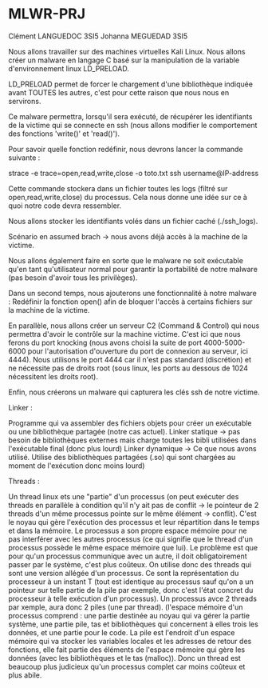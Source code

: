 # MLWR-PRJ
Clément LANGUEDOC 3SI5
Johanna MEGUEDAD 3SI5

Nous allons travailler sur des machines virtuelles Kali Linux.
Nous allons créer un malware en langage C basé sur la manipulation de la variable d'environnement linux LD_PRELOAD.

LD_PRELOAD permet de forcer le chargement d'une bibliothèque indiquée avant TOUTES les autres, c'est pour cette raison que nous nous en servirons.

Ce malware permettra, lorsqu'il sera exécuté, de récupérer les identifiants de la victime qui se connecte en ssh (nous allons modifier le comportement des fonctions 'write()' et 'read()').

Pour savoir quelle fonction redéfinir, nous devrons lancer la commande suivante : 

strace -e trace=open,read,write,close -o toto.txt ssh username@IP-address

Cette commande stockera dans un fichier toutes les logs (filtré sur open,read,write,close) du processus.
Cela nous donne une idée sur ce à quoi notre code devra ressembler. 

Nous allons stocker les identifiants volés dans un fichier caché (./ssh_logs).

Scénario en assumed brach -> nous avons déjà accès à la machine de la victime.

Nous allons également faire en sorte que le malware ne soit exécutable qu'en tant qu'utilisateur normal pour garantir la portabilité de notre malware (pas besoin d'avoir tous les privilèges). 

Dans un second temps, nous ajouterons une fonctionnalité à notre malware : 
Redéfinir la fonction open() afin de bloquer l'accès à certains fichiers sur la machine de la victime.

En parallèle, nous allons créer un serveur C2 (Command & Control) qui nous permettra d'avoir le contrôle sur la machine victime. C'est ici que nous ferons du port knocking (nous avons choisi la suite de port 4000-5000-6000 pour l'autorisation d'ouverture du port de connexion au serveur, ici 4444).
Nous utilisons le port 4444 car il n'est pas standard (discrétion) et ne nécessite pas de droits root (sous linux, les ports au dessous de 1024 nécessitent les droits root).

Enfin, nous créerons un malware qui capturera les clés ssh de notre victime. 

Linker : 

Programme qui va assembler des fichiers objets pour créer un exécutable ou une bibliothèque partagée (notre cas actuel).
Linker statique -> pas besoin de bibliothèques externes mais charge toutes les bibli utilisées dans l'exécutable final (donc plus lourd)
Linker dynamique -> Ce que nous avons utilisé. Utilise des bibliothèques partagées (.so) qui sont chargées au moment de l'exécution donc moins lourd)

Threads :

Un thread linux ets une "partie" d'un processus (on peut exécuter des threads en parallèle à condition qu'il n'y ait pas de conflit -> le pointeur de 2 threads d'un même processus pointe sur le même élément -> conflit).
C'est le noyau qui gère l'exécution des processus et leur répartition dans le temps et dans la mémoire.
Le processus a son propre espace mémoire pour ne pas interférer avec les autres processus (ce qui signifie que le thread d'un processus possède le même espace mémoire que lui).
Le problème est que pour qu'un processus communique avec un autre, il doit obligatoirement passer par le système, c'est plus coûteux. 
On utilise donc des threads qui sont une version allégée d'un processus. Ce sont la représentation du processeur à un instant T (tout est identique au processus sauf qu'on a un pointeur sur telle partie de la pile par exemple, donc c'est l'état concret du processeur à telle exécution d'un processus).
Un processus avce 2 threads par xemple, aura donc 2 piles (une par thread). (l'espace mémoire d'un processus comprend : une partie destinée au noyau qui va gérer la partie système, une partie pile, tas et bibliothèques qui concernent à elles trois les données, et une partie pour le code.
La pile est l'endroit d'un espace mémoire qui va stocker les variables locales et les adresses de retour des fonctions, elle fait partie des éléments de l'espace mémoire qui gère les données (avec les bibliothèques et le tas (malloc)).
Donc un thread est beaucoup plus judicieux qu'un processus complet car moins coûteux et plus abile.
